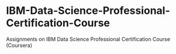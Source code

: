 # IBM-Data-Science-Professional-Certification-Course
Assignments on IBM Data Science Professional Certification Course (Coursera)
